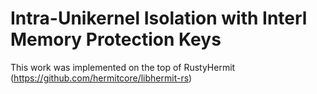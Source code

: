 # Intra-Unikernel Isolation with Interl Memory Protection Keys
This work was implemented on the top of RustyHermit (https://github.com/hermitcore/libhermit-rs)
